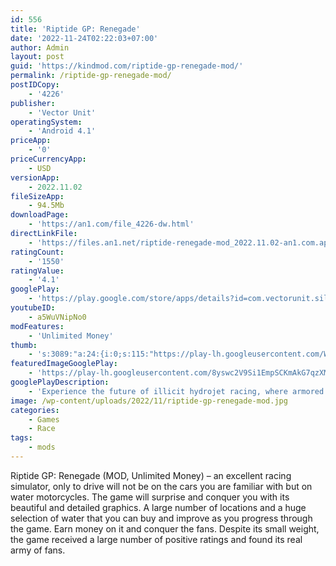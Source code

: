 ```yaml
---
id: 556
title: 'Riptide GP: Renegade'
date: '2022-11-24T02:22:03+07:00'
author: Admin
layout: post
guid: 'https://kindmod.com/riptide-gp-renegade-mod/'
permalink: /riptide-gp-renegade-mod/
postIDCopy:
    - '4226'
publisher:
    - 'Vector Unit'
operatingSystem:
    - 'Android 4.1'
priceApp:
    - '0'
priceCurrencyApp:
    - USD
versionApp:
    - 2022.11.02
fileSizeApp:
    - 94.5Mb
downloadPage:
    - 'https://an1.com/file_4226-dw.html'
directLinkFile:
    - 'https://files.an1.net/riptide-renegade-mod_2022.11.02-an1.com.apk'
ratingCount:
    - '1550'
ratingValue:
    - '4.1'
googlePlay:
    - 'https://play.google.com/store/apps/details?id=com.vectorunit.silver.googleplay'
youtubeID:
    - a5WuVNipNo0
modFeatures:
    - 'Unlimited Money'
thumb:
    - 's:3089:"a:24:{i:0;s:115:"https://play-lh.googleusercontent.com/W3au1BqBvEa34ATbTtWEgSwwkmrojUw92WjzMm80d4PWq2DQSYwS-L4YiL-MXKowifQ=w526-h296";i:1;s:114:"https://play-lh.googleusercontent.com/dM1yK-se7t9QjobgiDKqWunrLAeAwFDzkeqEoPACeg_Eg3tTbhOfMcs8GOYOZQEZXQ=w526-h296";i:2;s:114:"https://play-lh.googleusercontent.com/gJsSNgk-Pjx3SzSQPxC7USr1rvfHsVDnwtLrimibEUOI1TzAOEpELIW6IyyAlAmOKw=w526-h296";i:3;s:115:"https://play-lh.googleusercontent.com/Kqi8wGOzDY-E3sg-eWuJDOJAFlN2jpxpjoXpmlu4jqjJtJZu5fUZ5h7zij-B7CduT8U=w526-h296";i:4;s:115:"https://play-lh.googleusercontent.com/KNwdiI4Wi7EMJkS7tS2O0XK_E98G0zSddwRlE9lsDFlp3IfL2nuAA73ljOfYIgrBD70=w526-h296";i:5;s:116:"https://play-lh.googleusercontent.com/Y_8OX2NcVTVWUjU0EmbHmd8QTkkoio_vW1SjFSbrYUIBPc2gJuxY7hQ6pcC871lnxESr=w526-h296";i:6;s:115:"https://play-lh.googleusercontent.com/BzLtxHgufKHo1GZf7P1nxlWUWzhjkfVeDwtnCxe7TcC8-4ARaplrusEHs-b9smf0icI=w526-h296";i:7;s:115:"https://play-lh.googleusercontent.com/wWHdisdwwqzBj0S0g97nxrQkG8ito4ItO_4mABzHqt1Bs12rYihhGeQuIHMLdMJDYFk=w526-h296";i:8;s:114:"https://play-lh.googleusercontent.com/ua7IO8uGTkFlq-AxxNzoPjhYMn4gFly0HNKLOTuz-tl9tyG84gTJTgPt3HEQkVna4w=w526-h296";i:9;s:114:"https://play-lh.googleusercontent.com/MNf47WiGmqmiT1Qs7M4ilNzCSq2sZkWnFXDBoVbqVT0h2r3s4nDTQF2GK5lrNF30uQ=w526-h296";i:10;s:116:"https://play-lh.googleusercontent.com/Kd-9WCylLWOHZysa3_-02AF5phKhMLb9ifaqOHDnVZS_6PWd320d2PhHt7OVnr1-ynPO=w526-h296";i:11;s:115:"https://play-lh.googleusercontent.com/6g5WvigdZ7LEdcpr-7wHsCRXHcQ1Fwe3pyydtaLWsQZ2gukD3-BreaiTgrqnx7QGCNE=w526-h296";i:12;s:116:"https://play-lh.googleusercontent.com/0J3dhzf1Y38lU5togY_zikG3n6npTOWhKRxYIZrtLnNtTRT_YeA7UcERD9Tiswr3N5C1=w526-h296";i:13;s:114:"https://play-lh.googleusercontent.com/kZIxnjURiXVUPiV2p8wy2DW1gfjhHy9bjQB1gG7sEbKXrVS0QSoaCxjtZKc0GjW0XQ=w526-h296";i:14;s:116:"https://play-lh.googleusercontent.com/MMj1WOColvhcW3A5wT2JYOe59yLIyJ6DOvH_BljwALe3F3lDfIV2oA4sjSN9RnKLjedU=w526-h296";i:15;s:114:"https://play-lh.googleusercontent.com/Wbut4Z-w9GenFo9Rt2Zcqc3W_OxZbQ4WqUma0TjeD29QpEvC_2Vq-3z_csGpy774sw=w526-h296";i:16;s:115:"https://play-lh.googleusercontent.com/UPZYjw7TNTA_PaWub3zl5CzNYwxKf4VW-kaOFAmhQh-LFuSUvtABMN7QiI1d3Gkibyo=w526-h296";i:17;s:116:"https://play-lh.googleusercontent.com/zwWfMfSAvSU_9KzRnVJV5E1taNV9M4Gjmnko_CQT7LZOCBEQruwFYllRcg-30xExNzPJ=w526-h296";i:18;s:115:"https://play-lh.googleusercontent.com/zqKEFXwGZ-jTTQtiiQTUawmCslxAsPKa54LZyYZXZHuqtKbk2_J90lzZSN_pWs5s5DA=w526-h296";i:19;s:114:"https://play-lh.googleusercontent.com/T0QAIE7DqNAEQw2viWdweO97oWhUHF5US5EMd7-wcmAS1eopDlja597F53hwLL00QQ=w526-h296";i:20;s:114:"https://play-lh.googleusercontent.com/t0hlEyOn9yNKIu3WcgrwDRCv3sRw0Q57KKbw5X9_Y9OO_97tkvbYh8QWA1WhsB6dFw=w526-h296";i:21;s:116:"https://play-lh.googleusercontent.com/AeR4KU2nOc03fZHt3ueZHD2Hl6qrfjib0rgr-Pdqli0nc6y9gOBRmG5SUVLIOFaJN1i5=w526-h296";i:22;s:114:"https://play-lh.googleusercontent.com/_dQ8EW9fCmuiyMkBvxwR3iYQDEFtwIJD5c4NQZbadpLBF_YMXluU6uOYaAlLaT5gVQ=w526-h296";i:23;s:114:"https://play-lh.googleusercontent.com/ItCzEYJ_3MJ5eB1xF-i0_01BraYbumtNUfLsYTDo1Eu-eONc6YCxlyoKzloOLqot9A=w526-h296";}";'
featuredImageGooglePlay:
    - 'https://play-lh.googleusercontent.com/8yswc2V9Si1EmpSCKmAkG7qzXMKmjYAiJDl6ukhGDcgi9jMtBmqnOBRJHYTDbxKBAAdC'
googlePlayDescription:
    - 'Experience the future of illicit hydrojet racing, where armored riders kick out death-defying stunts over massive waterfalls, dodge cops through public waterways, and boost at breakneck speeds across surging waves.. You are a hydrojet rider, framed and cast out from the Riptide GP league, forced to race illegally through city waterways, flooded ruins, and churning factory machinery in an effort to reclaim your reputation and your title.  Play through the single player career to unlock new vehicles, playable characters, and customization features as you take down bosses and build your crew.. Then, take your skills online for the ultimate test as you battle opponents around the world in 8-player online matches.  Challenge your friends for leaderboard supremacy in the ghost-racing challenge mode. You can even play locally in split screen races with up to 4 players!'
image: /wp-content/uploads/2022/11/riptide-gp-renegade-mod.jpg
categories:
    - Games
    - Race
tags:
    - mods
---
```


Riptide GP: Renegade (MOD, Unlimited Money) – an excellent racing simulator, only to drive will not be on the cars you are familiar with but on water motorcycles. The game will surprise and conquer you with its beautiful and detailed graphics. A large number of locations and a huge selection of water that you can buy and improve as you progress through the game. Earn money on it and conquer the fans. Despite its small weight, the game received a large number of positive ratings and found its real army of fans.
